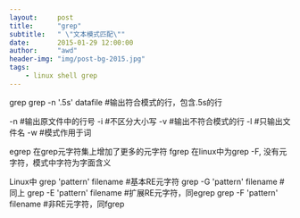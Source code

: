 ```yaml
---
layout:     post
title:      "grep"
subtitle:   " \"文本模式匹配\""
date:       2015-01-29 12:00:00
author:     "awd"
header-img: "img/post-bg-2015.jpg"
tags:
    - linux shell grep
---
```

grep
grep -n '\.5s' datafile	#输出符合模式的行，包含.5s的行

-n	#输出原文件中的行号
-i	#不区分大小写
-v	#输出不符合模式的行
-l	#只输出文件名
-w	#模式作用于词

egrep 在grep元字符集上增加了更多的元字符
fgrep 在linux中为grep -F, 没有元字符，模式中字符为字面含义

Linux中
grep 'pattern' filename		#基本RE元字符
grep -G 'pattern' filename	#同上
grep -E 'pattern' filename	#扩展RE元字符，同egrep
grep -F 'pattern' filename	#非RE元字符，同fgrep